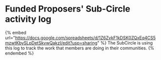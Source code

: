 # Funded Proposers' Sub-Circle activity log

{% embed url="https://docs.google.com/spreadsheets/d/1Z6ZvkF1kDSK0ZQxEq4CS5mzwtKbySLpDetSkvwQakzI/edit?usp=sharing" %}
The SubCircle is using this log to track the work that members are doing in their communities.
{% endembed %}
